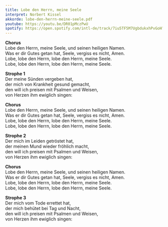 ```yaml
---
title: Lobe den Herrn, meine Seele
interpret: Norbert Kissel
akkorde: lobe-den-herrn-meine-seele.pdf
youtube: https://youtu.be/DR01pMczPwU
spotify: https://open.spotify.com/intl-de/track/7iu5TF5M7UgbdukxhPvGoH?si=b0f139d37a944cc8
---
```


**Chorus**  
Lobe den Herrn, meine Seele, und seinen heiligen Namen.   
Was er dir Gutes getan hat, Seele, vergiss es nicht, Amen.  
Lobe, lobe den Herrn, lobe den Herrn, meine Seele.  
Lobe, lobe den Herrn, lobe den Herrn, meine Seele.  

**Strophe 1**  
Der meine Sünden vergeben hat,  
der mich von Krankheit gesund gemacht,  
den will ich preisen mit Psalmen und Weisen,  
von Herzen ihm ewiglich singen:  

**Chorus**  
Lobe den Herrn, meine Seele, und seinen heiligen Namen.  
Was er dir Gutes getan hat, Seele, vergiss es nicht, Amen.  
Lobe, lobe den Herrn, lobe den Herrn, meine Seele.  
Lobe, lobe den Herrn, lobe den Herrn, meine Seele.  

**Strophe 2**  
Der mich im Leiden getröstet hat,  
der meinen Mund wieder fröhlich macht,  
den will ich preisen mit Psalmen und Weisen,  
von Herzen ihm ewiglich singen:  

**Chorus**  
Lobe den Herrn, meine Seele, und seinen heiligen Namen.  
Was er dir Gutes getan hat, Seele, vergiss es nicht, Amen.  
Lobe, lobe den Herrn, lobe den Herrn, meine Seele.  
Lobe, lobe den Herrn, lobe den Herrn, meine Seele.  

**Strophe 3**  
Der mich vom Tode errettet hat,  
der mich behütet bei Tag und Nacht,  
den will ich preisen mit Psalmen und Weisen,  
von Herzen ihm ewiglich singen:  

